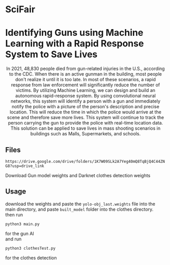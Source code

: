 # SciFair
<h1>Identifying Guns using Machine Learning with a Rapid Response System to Save Lives</h1>
<p style="text-align: center;">
In 2021, 48,830 people died from gun-related injuries in the U.S., according to the CDC. When there is an active gunman in the building, most people don't realize it until it is too late. In most of these scenarios, a rapid response from law enforcement will significantly reduce the number of victims. By utilizing Machine Learning, we can design and build an autonomous rapid-response system. By using convolutional neural networks, this system will identify a person with a gun and immediately notify the police with a picture of the person's description and precise location. This will reduce the time in which the police would arrive at the scene and therefore save more lives. This system will continue to track the person carrying the gun to provide the police with real-time location data. This solution can be applied to save lives in mass shooting scenarios in buildings such as Malls, Supermarkets, and schools.
</p>

## Files

`https://drive.google.com/drive/folders/1K7W09SLk2A7Yeg40mQ8TqBjQ4C44ZNG8?usp=drive_link`

Download Gun model weights and Darknet clothes detection weights

## Usage

download the weights and paste the `yolo-obj_last.weights` file into the main directory, and paste `built_model` folder into the clothes directory.
<br>
then run 

```shell
python3 main.py
```

for the gun AI
<br>
and run

```shell
python3 clothesTest.py
```
for the clothes detection